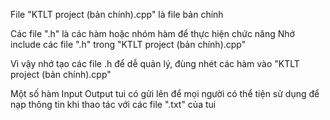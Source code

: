File "KTLT project (bản chính).cpp" là file bản chính

Các file ".h" là các hàm hoặc nhóm hàm để thực hiện chức năng
Nhớ include các file ".h" trong "KTLT project (bản chính).cpp"

Vì vậy nhớ tạo các file .h để dễ quản lý, đùng nhét các hàm vào "KTLT project (bản chính).cpp"


Một số hàm Input Output tui có gửi lên để mọi người có thể tiện sử dụng để nạp thông tin 
khi thao tác với các file ".txt" của tui 
